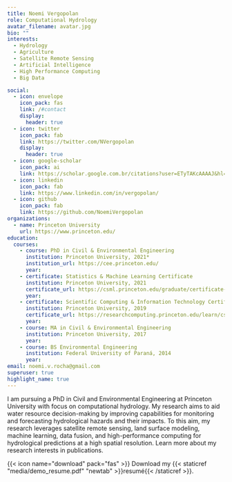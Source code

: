 ```yaml
---
title: Noemi Vergopolan
role: Computational Hydrology
avatar_filename: avatar.jpg
bio: ""
interests:
  - Hydrology
  - Agriculture
  - Satellite Remote Sensing
  - Artificial Intelligence
  - High Performance Computing
  - Big Data

social:
  - icon: envelope
    icon_pack: fas
    link: /#contact
    display:
      header: true
  - icon: twitter
    icon_pack: fab
    link: https://twitter.com/NVergopolan
    display:
      header: true
  - icon: google-scholar
    icon_pack: ai
    link: https://scholar.google.com.br/citations?user=ETyTAKcAAAAJ&hl=en
  - icon: linkedin
    icon_pack: fab
    link: https://www.linkedin.com/in/vergopolan/
  - icon: github
    icon_pack: fab
    link: https://github.com/NoemiVergopolan
organizations:
  - name: Princeton University
    url: https://www.princeton.edu/
education:
  courses:
    - course: PhD in Civil & Environmental Engineering
      institution: Princeton University, 2021*
      institution_url: https://cee.princeton.edu/
      year: 
    - certificate: Statistics & Machine Learning Certificate
      institution: Princeton University, 2021
      certificate_url: https://csml.princeton.edu/graduate/certificate-program
      year: 
    - certificate: Scientific Computing & Information Technology Certificate
      institution: Princeton University, 2019
      certificate_url: https://researchcomputing.princeton.edu/learn/cse-graduate-certificate
      year: 
    - course: MA in Civil & Environmental Engineering
      institution: Princeton University, 2017
      year: 
    - course: BS Environmental Engineering
      institution: Federal University of Paraná, 2014
      year: 
email: noemi.v.rocha@gmail.com
superuser: true
highlight_name: true
---
```

I am pursuing a PhD in Civil and Environmental Engineering at Princeton University with focus on computational hydrology. My research aims to aid water resource decision-making by improving capabilities for monitoring and forecasting hydrological hazards and their impacts. To this aim, my research leverages satellite remote sensing, land surface modeling, machine learning, data fusion, and high-performance computing for hydrological predictions at a high spatial resolution. Learn more about my research interests in publications.

{{< icon name="download" pack="fas" >}} Download my {{< staticref "media/demo_resume.pdf" "newtab" >}}resumé{{< /staticref >}}.
